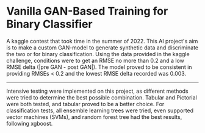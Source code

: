 # Vanilla GAN-Based Training for Binary Classifier <br>
A kaggle contest that took time in the summer of 2022. This AI project's aim is to make a custom GAN-model to generate synthetic data and discriminate the two or for binary classification. Using the data provided in the kaggle challenge, conditions were to get an RMSE no more than 0.2 and a low RMSE delta (|pre GAN - post GAN|). The model proved to be consistent in providing RMSEs < 0.2 and the lowest RMSE delta recorded was 0.003.
<hr>
Intensive testing were implemented on this project, as different methods were tried to determine the best possible combination. Tabular and Pictorial were both tested, and tabular proved to be a better choice. For classification tests, all ensemble learning trees were tried, even supported vector machines (SVMs), and random forest tree had the best results, following xgboost. 
